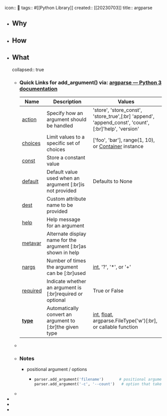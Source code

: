 icon:: 🐍
tags:: #[[Python Library]]
created:: [[20230703]]
title:: argparse
- ## Why
- ## How
- ## What
  collapsed:: true
  - ### Quick Links for add_argument() via: [argparse — Python 3 documentation](https://docs.python.org/3/library/argparse.html#module-argparse)
    | Name | Description | Values |
    | ---- | ---- | ---- |
    | [action](https://docs.python.org/zh-cn/3/library/argparse.html#action) | Specify how an argument should be handled | 'store', 'store_const', 'store_true',[:br] 'append', 'append_const', 'count', [:br]'help', 'version' |
    | [choices](https://docs.python.org/zh-cn/3/library/argparse.html#choices) | Limit values to a specific set of choices | ['foo', 'bar'], range(1, 10), or [Container](https://docs.python.org/zh-cn/3/library/collections.abc.html\#.ollections.abc.Container) instance |
    | [const](https://docs.python.org/zh-cn/3/library/argparse.html#const) | Store a constant value |  |
    | [default](https://docs.python.org/zh-cn/3/library/argparse.html#default) | Default value used when an argument [:br]is not provided | Defaults to None |
    | [dest](https://docs.python.org/zh-cn/3/library/argparse.html#dest) | Custom attribute name to be provided |  |
    | [help](https://docs.python.org/zh-cn/3/library/argparse.html#help) | Help message for an argument |  |
    | [metavar](https://docs.python.org/zh-cn/3/library/argparse.html#metavar) | Alternate display name for the argument [:br]as shown in help |  |
    | [nargs](https://docs.python.org/zh-cn/3/library/argparse.html#nargs) | Number of times the argument can be [:br]used | [int](https://docs.python.org/zh-cn/3/library/functions.html#int), '?', '*', or '+' |
    | [required](https://docs.python.org/zh-cn/3/library/argparse.html#required) | Indicate whether an argument is [:br]required or optional | True or False |
    | [**type**](https://docs.python.org/zh-cn/3/library/argparse.html#type) | Automatically convert an argument to [:br]the given type | [int](https://docs.python.org/zh-cn/3/library/functions.html#int), [float](https://docs.python.org/zh-cn/3/library/functions.html#float), argparse.FileType('w')[:br], or callable function |
  -
  - ### Notes
    - positional argument / options
      - ```python
        parser.add_argument('filename')       # positional argument
        parser.add_argument('-c', '--count')   # option that takes a value
        ```
  -
-
-
-